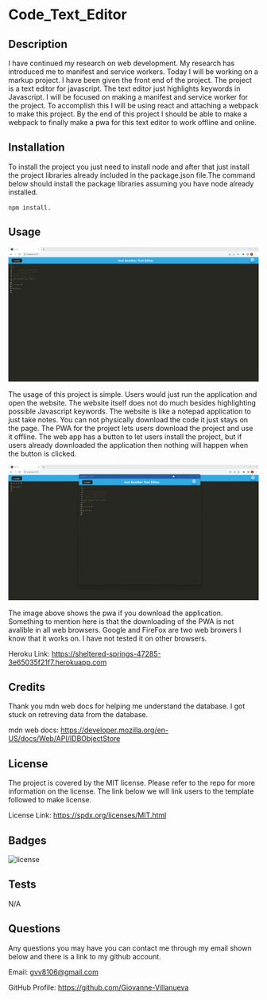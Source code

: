 # Code_Text_Editor

## Description

I have continued my research on web development. My research has introduced me to manifest and service workers. Today I will be working on a markup project. I have been given the front end of the project. The project is a text editor for javascript. The text editor just highlights keywords in Javascript. I will be focused on making a manifest and service worker for the project. To accomplish this I will be using react and attaching a webpack to make this project. By the end of this project I should be able to make a webpack to finally make a pwa for this text editor to work offline and online.

## Installation

To install the project you just need to install node and after that just install the project libraries already included in the package.json file.The command below should install the package libraries assuming you have node already installed.  

    npm install.

## Usage

![Home](./images/home.png)

The usage of this project is simple. Users would just run the application and open the website. The website itself does not do much besides highlighting possible Javascript keywords. The website is like a notepad application to just take notes. You can not physically download the code it just stays on the page. The PWA for the project lets users download the project and use it offline. The web app has a button to let users install the project, but if users already downloaded the application then nothing will happen when the button is clicked. 

![PWA](./images/PWA.png)

The image above shows the pwa if you download the application. Something to mention here is that the downloading of the PWA is not avalible in all web browsers. Google and FireFox are two web browers I know that it works on. I have not tested it on other browsers. 

Heroku Link: https://sheltered-springs-47285-3e65035f21f7.herokuapp.com

## Credits

Thank you mdn web docs for helping me understand the database. I got stuck on retreving data from the database.

mdn web docs: https://developer.mozilla.org/en-US/docs/Web/API/IDBObjectStore


## License

The project is covered by the MIT license. Please refer to the repo for more information on the license. The link below we will link users to the template followed to make license.

License Link: https://spdx.org/licenses/MIT.html



## Badges

![license](https://img.shields.io/badge/license-MIT-green)


## Tests

N/A


## Questions

Any questions you may have you can contact me through my email shown below and there is a link to my github account.

Email: gvv8106@gmail.com

GitHub Profile: https://github.com/Giovanne-Villanueva
